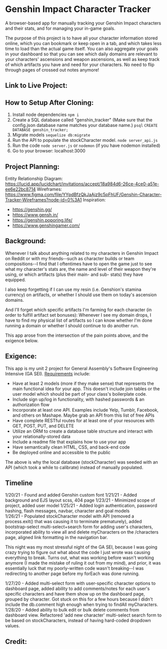 # Genshin Impact Character Tracker
A browser-based app for manually tracking your Genshin Impact characters and their stats, and for managing your in-game goals.

The purpose of this project is to have all your character information stored online, which you can bookmark or keep open in a tab, and which takes less time to load than the actual game itself. You can also aggregate your goals in your dashboard so that you can see which daily domains are relevant to your characters' ascensions and weapon ascensions, as well as keep track of which artifacts you have and need for your characters. No need to flip through pages of crossed out notes anymore! 

## Link to Live Project:

## How to Setup After Cloning:
1. Install node dependencies
`npm i`
2. Create a SQL database called "genshin_tracker" (Make sure that the config.json database name matches your database name.)
`psql`
`CREATE DATABASE genshin_tracker;`
3. Migrate models
`sequelize db:migrate`
4. Run the API to populate the stockCharacter model.
`node server_api.js`
5. Run the code
`node server.js` or `nodemon` (if you have nodemon installed)
6. Go to your browser: localhost:3000

## Project Planning:
Entity Relationship Diagram: https://lucid.app/lucidchart/invitations/accept/18a984d6-26ce-4ce0-a51e-ee6e22bc8714
Wireframes: https://www.figma.com/file/YYpdBfzQkJaAiz9c5pFhUF/Genshin-Character-Tracker-Wireframes?node-id=0%3A1
Inspiration: 
- https://genshin.gg/
- https://www.gensh.in/
- https://genshin.poporing.life/
- https://www.genshingamer.com/

## Background:
Whenever I talk about anything related to my characters in Genshin Impact on Reddit or with my friends--such as character builds or team compositions--I find that I oftentimes have to open the game just to see what my character's stats are, the name and level of their weapon they're using, or which artifacts (plus their main- and sub- stats) they have equipped. 

I also keep forgetting if I can use my resin (i.e. Genshion's stamina currency) on artifacts, or whether I should use them on today's ascension domains. 

And I'll forget which specific artifacts I'm farming for each character (in order to fulfill artifact set bonuses): Whenever I see my domain drops, I have to find my physical list of artifacts so I can know whether I'm done running a domain or whether I should continue to do another run.

This app arose from the intersection of the pain points above, and the exigence below. 

## Exigence: 
This app is my unit 2 project for General Assembly's Software Engineering Intensive (GA SEI). [Requirements](https://github.com/patricia-pan/project2_ideas) include:
- Have at least 2 models (more if they make sense) that represents the main functional idea for your app. This doesn't include join tables or the user model which should be part of your class's boilerplate code.
- Include sign up/log in functionality, with hashed passwords & an authorization flow
- Incorporate at least one API. Examples include Yelp, Tumblr, Facebook, and others on Mashape. Maybe grab an API from this list of free APIs
- Have complete RESTful routes for at least one of your resources with GET, POST, PUT, and DELETE
- Utilize an ORM to create a database table structure and interact with your relationally-stored data
- Include a readme file that explains how to use your app
- Have semantically clean HTML, CSS, and back-end code
- Be deployed online and accessible to the public

The above is why the local database (stockCharacter) was seeded with an API (which took a while to calibrate) instead of manually populated.

## Timeline
1/20/21 - Found and added Genshin custom font
1/21/21 - Added background and EJS layout scss, 404 page
1/23/21 - Minimized scope of project, added user model
1/25/21 - Added login authentication, password hashing, flash messages, navbar, character and goal models  
1/26/21 - Populated stockCharacter model with API (removed a process.exit() that was causing it to terminate prematurely), added bootstrap-select multi-select+search form for adding user's characters, incorporated ability to view all and delete myCharacters on the /characters page, aligned link formatting in the navigation bar.

This night was my most stressful night of the GA SEI, because I was going crazy trying to figure out what about the code I just wrote was causing everything to break. Turns out, what was working before wasn't working anymore (I made the mistake of ruling it out from my mind), and prior, it was essentially luck that my poorly-written code wasn't breaking--I was redirecting to another page before my forEach was done running. 

1/27/20 - Added multi-select form with user-specific character options to dashboard page, added ability to add comments/notes for each user's specific characters and have them show up on the dashboard page, grouped by character. Got stuck on this for a few hours because I didn't include the db.comment high enough when trying to findAll myCharacters.
1/28/20 - Added ability to bulk edit or bulk delete comments from dashboard view. Refactored 'add new character' multi-select search form to be based on stockCharacters, instead of having hard-coded dropdown values.

## Credit:

